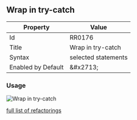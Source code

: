 ## Wrap in try\-catch

| Property | Value |
| -------- | ----- |
| Id | RR0176 |
| Title | Wrap in try\-catch |
| Syntax | selected statements |
| Enabled by Default | &\#x2713; |

### Usage

![Wrap in try\-catch](../../images/refactorings/WrapInTryCatch.png)

[full list of refactorings](Refactorings.md)